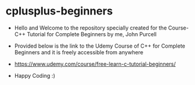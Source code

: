 # cplusplus-beginners

- Hello and Welcome to the repository specially created for the Course- C++ Tutorial for Complete Beginners by me, John Purcell

- Provided below is the link to the Udemy Course of C++ for Complete Beginners and it is freely accessible from anywhere
- https://www.udemy.com/course/free-learn-c-tutorial-beginners/

- Happy Coding :)
